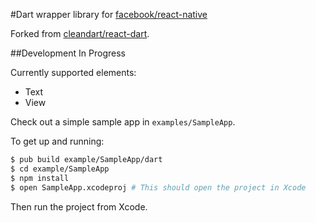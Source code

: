 #Dart wrapper library for [facebook/react-native](http://facebook.github.io/react-native/)

Forked from [cleandart/react-dart](https://github.com/cleandart/react-dart).

##Development In Progress

Currently supported elements:

* Text
* View

Check out a simple sample app in `examples/SampleApp`.

To get up and running:

```sh
$ pub build example/SampleApp/dart
$ cd example/SampleApp
$ npm install
$ open SampleApp.xcodeproj # This should open the project in Xcode
```

Then run the project from Xcode.